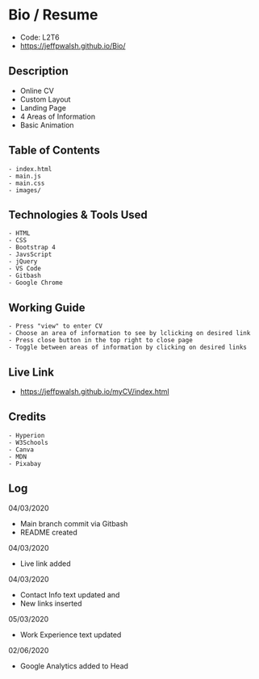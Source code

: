 # Bio / Resume

- Code: L2T6
- https://jeffpwalsh.github.io/Bio/

## Description

- Online CV
- Custom Layout
- Landing Page
- 4 Areas of Information
- Basic Animation

## Table of Contents

```
- index.html
- main.js
- main.css
- images/
```

## Technologies & Tools Used

```
- HTML
- CSS
- Bootstrap 4
- JavsScript
- jQuery
- VS Code
- Gitbash
- Google Chrome
```

## Working Guide

```
- Press "view" to enter CV
- Choose an area of information to see by lclicking on desired link
- Press close button in the top right to close page
- Toggle between areas of information by clicking on desired links
```

## Live Link

- https://jeffpwalsh.github.io/myCV/index.html

## Credits

```
- Hyperion
- W3Schools
- Canva
- MDN
- Pixabay

```

## Log

04/03/2020

- Main branch commit via Gitbash
- README created

04/03/2020

- Live link added

04/03/2020

- Contact Info text updated and
- New links inserted

05/03/2020

- Work Experience text updated

02/06/2020

- Google Analytics added to Head
